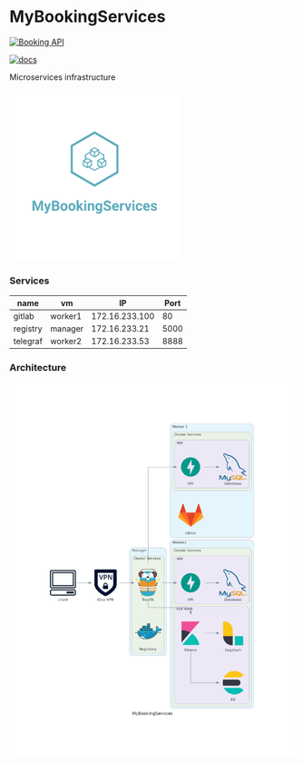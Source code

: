 # MyBookingServices
[![Booking API](https://github.com/matteyeux/MyBookingServices/actions/workflows/booking_api.yml/badge.svg)](https://github.com/matteyeux/MyBookingServices/actions/workflows/booking_api.yml)

[![docs](https://github.com/matteyeux/MyBookingServices/actions/workflows/docs.yml/badge.svg)](https://github.com/matteyeux/MyBookingServices/actions/workflows/docs.yml)

Microservices infrastructure

<img src="docs/imgs/logo_transparent.png"  width="300" height="300"/>

### Services

| name      | vm       | IP              | Port |
|-----------|----------|-----------------|------|
| gitlab    | worker1  | 172.16.233.100  | 80
| registry  | manager  | 172.16.233.21   | 5000
| telegraf  | worker2  | 172.16.233.53   | 8888

### Architecture

<img src="docs/imgs/mybookingservices.png"/>
